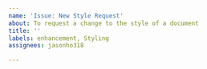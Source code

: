 ```yaml
---
name: 'Issue: New Style Request'
about: To request a change to the style of a document
title: ''
labels: enhancement, Styling
assignees: jasonho318

---
```



